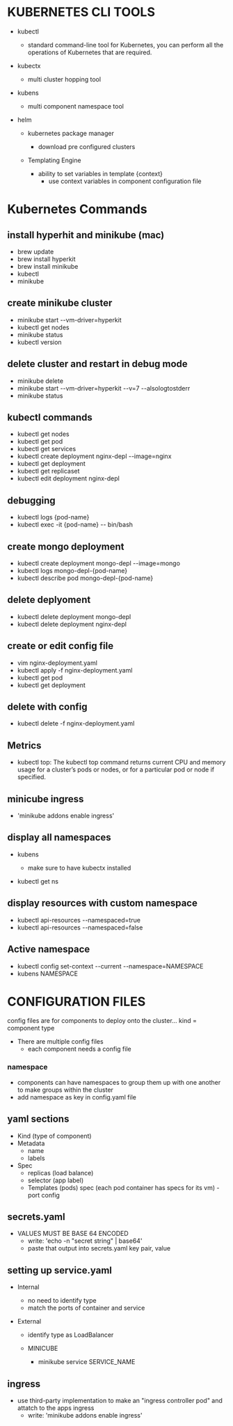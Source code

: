 # KUBERNETES CLI TOOLS
- kubectl
    - standard command-line tool for Kubernetes, you can perform all the operations of Kubernetes that are required.

- kubectx
    - multi cluster hopping tool

- kubens
    - multi component namespace tool


- helm 
    - kubernetes package manager
        - download pre configured clusters
    
    - Templating Engine
        - ability to set variables in template {context}
            - use context variables in component configuration file





    

# Kubernetes Commands

## install hyperhit and minikube (mac) 
- brew update
- brew install hyperkit
- brew install minikube
- kubectl
- minikube

## create minikube cluster
- minikube start --vm-driver=hyperkit
- kubectl get nodes
- minikube status
- kubectl version

## delete cluster and restart in debug mode
- minikube delete
- minikube start --vm-driver=hyperkit --v=7 --alsologtostderr
- minikube status

## kubectl commands
- kubectl get nodes
- kubectl get pod
- kubectl get services
- kubectl create deployment nginx-depl --image=nginx
- kubectl get deployment
- kubectl get replicaset
- kubectl edit deployment nginx-depl

## debugging
- kubectl logs {pod-name}
- kubectl exec -it {pod-name} -- bin/bash

## create mongo deployment
- kubectl create deployment mongo-depl --image=mongo
- kubectl logs mongo-depl-{pod-name}
- kubectl describe pod mongo-depl-{pod-name}

## delete deplyoment
- kubectl delete deployment mongo-depl
- kubectl delete deployment nginx-depl

## create or edit config file
- vim nginx-deployment.yaml
- kubectl apply -f nginx-deployment.yaml
- kubectl get pod
- kubectl get deployment

## delete with config
- kubectl delete -f nginx-deployment.yaml


## Metrics
- kubectl top:  The kubectl top command returns current CPU and memory usage for a cluster’s pods or nodes, or for a particular pod or node if specified.


## minicube ingress
- 'minikube addons enable ingress'



## display all namespaces
- kubens 
    - make sure to have kubectx installed

- kubectl get ns 



## display resources with custom namespace
- kubectl api-resources --namespaced=true
- kubectl api-resources --namespaced=false


## Active namespace
- kubectl config set-context --current --namespace=NAMESPACE
- kubens NAMESPACE




# CONFIGURATION FILES

config files are for components to deploy onto the cluster... 
kind = component type

- There are multiple config files 
    - each component needs a config file

### namespace
- components can have namespaces to group them up with one another to make groups within the cluster
- add namespace as key in config.yaml file






## yaml sections
- Kind (type of component)
- Metadata
    - name
    - labels
- Spec
    - replicas (load balance)
    - selector (app label)
    - Templates (pods)
        spec (each pod container has specs for its vm)
            - port config





## secrets.yaml
- VALUES MUST BE BASE 64 ENCODED
    - write: 'echo -n "secret string" | base64'
    - paste that output into secrets.yaml key pair, value




## setting up service.yaml
- Internal
    - no need to identify type
    - match the ports of container and service

- External
    - identify type as LoadBalancer
    
    - MINICUBE
        - minikube service SERVICE_NAME




## ingress
- use third-party implementation to make an "ingress controller pod" and attatch to the apps ingress
    - write:  'minikube addons enable ingress'